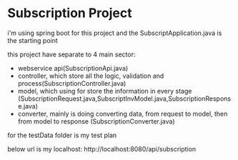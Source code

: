 # Subscription Project

i'm using spring boot for this project and the SubscriptApplication.java is the starting point

this project have separate to 4 main sector:
- webservice api(SubscriptionApi.java)
- controller, which store all the logic, validation and process(SubscriptionController.java)
- model, which using for store the information in every stage (SubscriptionRequest.java,SubscriptInvModel.java,SubscriptionResponse.java)
- converter, mainly is doing converting data, from request to model, then from model to response (SubscriptionConverter.java)

for the testData folder is my test plan

below url is my localhost:
http://localhost:8080/api/subscription
